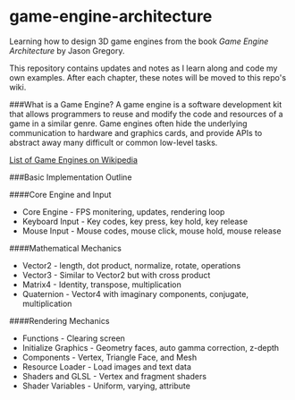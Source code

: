 game-engine-architecture
========================

Learning how to design 3D game engines from the book
*Game Engine Architecture* by Jason Gregory.

This repository contains updates and notes as I learn along and
code my own examples. After each chapter, these notes will
be moved to this repo's wiki.


###What is a Game Engine?
A game engine is a software development kit that allows programmers to reuse
and modify the code and resources of a game in a similar genre. Game engines often
hide the underlying communication to hardware and graphics cards, and
provide APIs to abstract away many difficult or common low-level tasks.

[List of Game Engines on Wikipedia](https://en.wikipedia.org/wiki/List_of_game_engines)

###Basic Implementation Outline

####Core Engine and Input
* Core Engine - FPS monitering, updates, rendering loop
* Keyboard Input - Key codes, key press, key hold, key release
* Mouse Input - Mouse codes, mouse click, mouse hold, mouse release

####Mathematical Mechanics
* Vector2 - length, dot product, normalize, rotate, operations
* Vector3 - Similar to Vector2 but with cross product
* Matrix4 - Identity, transpose, multiplication
* Quaternion - Vector4 with imaginary components, conjugate, multiplication

####Rendering Mechanics
* Functions - Clearing screen
* Initialize Graphics - Geometry faces, auto gamma correction, z-depth
* Components - Vertex, Triangle Face, and Mesh
* Resource Loader - Load images and text data
* Shaders and GLSL - Vertex and fragment shaders
* Shader Variables - Uniform, varying, attribute
